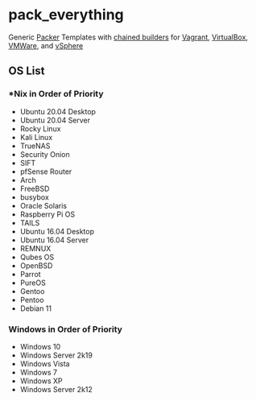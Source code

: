 # pack_everything
Generic [Packer](https://www.packer.io/docs) Templates with [chained builders](https://medium.com/swlh/chaining-machine-image-builds-with-packer-b6fd99e35049) for [Vagrant](https://www.packer.io/docs/builders/vagrant), [VirtualBox](https://www.packer.io/docs/builders/virtualbox/iso), [VMWare](https://www.packer.io/docs/builders/vmware/iso), and [vSphere](https://www.packer.io/docs/builders/vsphere/vsphere-iso)

## OS List
### \*Nix in Order of Priority
- Ubuntu 20.04 Desktop
- Ubuntu 20.04 Server
- Rocky Linux
- Kali Linux
- TrueNAS
- Security Onion
- SIFT
- pfSense Router
- Arch
- FreeBSD
- busybox
- Oracle Solaris
- Raspberry Pi OS
- TAILS
- Ubuntu 16.04 Desktop
- Ubuntu 16.04 Server
- REMNUX
- Qubes OS
- OpenBSD
- Parrot
- PureOS
- Gentoo
- Pentoo
- Debian 11


### Windows in Order of Priority
- Windows 10
- Windows Server 2k19
- Windows Vista
- Windows 7
- Windows XP
- Windows Server 2k12
